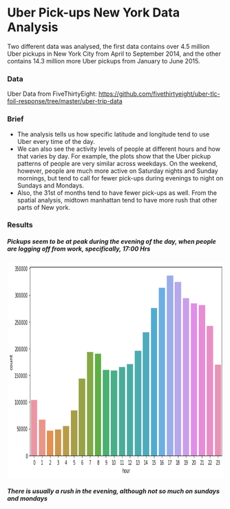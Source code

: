 # Uber Pick-ups New York Data Analysis

Two different data was analysed, the first data contains over 4.5 million Uber pickups in New York City from April to September 2014, and the other contains 14.3 million more Uber pickups from January to June 2015. 




### Data


Uber Data from FiveThirtyEight: https://github.com/fivethirtyeight/uber-tlc-foil-response/tree/master/uber-trip-data

### Brief 

- The analysis tells us how specific latitude and longitude tend to use Uber every time of the day. 
- We can also see the activity levels of people at different hours and how that varies by day. 
For example, the plots show that the Uber pickup patterns of people are very similar across weekdays. On the weekend, however, people are much more active on Saturday nights and Sunday mornings, but tend to call for fewer  pick-ups during evenings to night on Sundays and Mondays. 
- Also, the 31st of months tend to have fewer pick-ups as well. From the spatial analysis, midtown manhattan tend to have more rush that other parts of New york.



### Results

##### Pickups seem to be at peak during the evening of the day, when people are logging off from work, specifically, *17:00 Hrs*
<img src='https://github.com/StMorris/Data-Analysis-with-python/blob/main/Uber%20analysis/pickup_time.png' 
     style = "width:800px;height:500px"/>


##### There is usually a rush in the evening, although not so much on sundays and mondays



